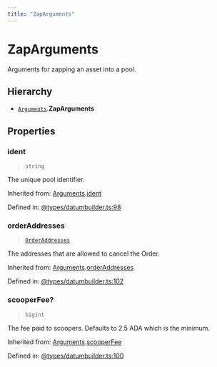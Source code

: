 ```yaml
---
title: "ZapArguments"
---
```


# ZapArguments

Arguments for zapping an asset into a pool.

## Hierarchy

- [`Arguments`](Arguments.md).**ZapArguments**

## Properties

### ident

> `string`

The unique pool identifier.

Inherited from: [Arguments](Arguments.md).[ident](Arguments.md#ident)

Defined in:  [@types/datumbuilder.ts:98](https://github.com/SundaeSwap-finance/sundae-sdk/blob/main/packages/core/src/@types/datumbuilder.ts#L98)

### orderAddresses

> [`OrderAddresses`](../types/OrderAddresses.md)

The addresses that are allowed to cancel the Order.

Inherited from: [Arguments](Arguments.md).[orderAddresses](Arguments.md#orderaddresses)

Defined in:  [@types/datumbuilder.ts:102](https://github.com/SundaeSwap-finance/sundae-sdk/blob/main/packages/core/src/@types/datumbuilder.ts#L102)

### scooperFee?

> `bigint`

The fee paid to scoopers. Defaults to 2.5 ADA which is the minimum.

Inherited from: [Arguments](Arguments.md).[scooperFee](Arguments.md#scooperfee)

Defined in:  [@types/datumbuilder.ts:100](https://github.com/SundaeSwap-finance/sundae-sdk/blob/main/packages/core/src/@types/datumbuilder.ts#L100)
